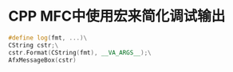 # CPP MFC中使用宏来简化调试输出

```c++
#define log(fmt, ...)\
CString cstr;\
cstr.Format(CString(fmt), __VA_ARGS__);\
AfxMessageBox(cstr)

```


